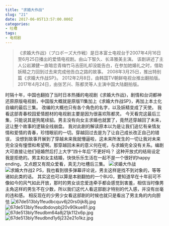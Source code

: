 ```yaml
---
title: "求婚大作战"
slug: "21"
date: 2017-06-05T13:57:00.000Z
categories:
- 吐槽
tags:
- 电视剧
---
```


> 《求婚大作战》（プロポーズ大作戦）是日本富士电视台于2007年4月16日至6月25日播出的爱情电视剧。由山下智久、长泽雅美主演。
> 该剧讲述了主人公岩瀬健一直暗恋青梅竹马吉田礼却没能告白，在参加她婚礼之时，借助妖精之力回到过去来完成他告白之路的故事。
> 2008年3月25日，推出特别篇《求婚大作战SP》。 2012年2月8日，由韩国TV朝鲜电视台推出翻拍版。
> 2017年4月24日，由张艺兴、陈都灵等人主演中国大陆翻拍版。

时隔十年，中国也翻拍了当时日本热播的电视剧《求婚大作战》，剧情和台词都神还原原版电视剧，中国版大概就是原版11集加上《求婚大作战SP》，再加上本土化自编的最后三集。
改编的大概也只有各个角色的名字，以及妖精变成了天使。
我看这部青春校园爱情题材的电视剧主要是因为很喜欢陈都灵。
今天看完这最后三集，只能说其是狗尾续貂。男主没有向女主求婚也就罢了，竟然还穿越回了未来，这让整个故事的逻辑全线崩盘。
我对此剧的解读原本以为是让我们追忆有亲情友情和爱情的青春，珍惜眼前的一切。穿越回过去是为了让自己成长改正自己的错误，
没想到故事开展到了穿越未来我就懵逼啦，这未来所发生的一切让我对未来完全没有憧憬和希望啊。那穿越回未来的意义何在呢，与求婚完全没有关系。编剧大可直接让他们结婚然后打上大字“四十年后”不更好吗？
这种开放式的结局设定我是拒绝的。男主和女主结婚，快快乐乐生活在一起不是一个很好的happy ending，又点题又有观众爱看，真无力吐槽后三集。
![求婚大作战][1]
![求婚大作战2][2]
PS，我也看到很多弹幕评论说，男主这样是找不到对象的，等等诸如此类的话。
其实这也可以算是本剧翻拍的一个BUG，要知道早在十年前可不像如今的风气如此开放，那时的男女谈恋爱连牵手都会感觉到害羞，相信当时像男主角这样的男生不在少数，所以我们这代人看这部剧才特别的代入感，并没有丝毫的违和感。
相反现在的少男少女看这部剧的时候也就只是看出了男主角的内向胆怯
![67de513bly1feudbcquv6j20rs0ijk8j.jpg][3]
![67de513bly1feudbdovpbj20v90kue81.jpg][4]
![67de513bly1feudbm64a8j21jk112x6p.jpg][5]
![67de513bly1feudbnd1y6j232e21o1kz.jpg][6]


  [1]: https://xy07-1251893119.costj.myqcloud.com/2017/06/05/49406005.jpg
  [2]: https://xy07-1251893119.costj.myqcloud.com/2017/06/05/2391225472.jpg
  [3]: https://xy07-1251893119.costj.myqcloud.com/2017/06/05/1478383849.jpg
  [4]: https://xy07-1251893119.costj.myqcloud.com/2017/06/05/2427022229.jpg
  [5]: https://xy07-1251893119.costj.myqcloud.com/2017/06/05/1255852638.jpg
  [6]: https://xy07-1251893119.costj.myqcloud.com/2017/06/05/4189057228.jpg
